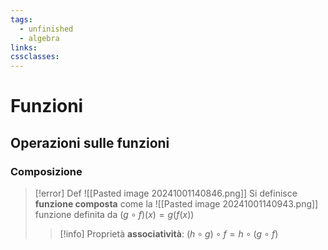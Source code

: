 ```yaml
---
tags:
  - unfinished
  - algebra
links: 
cssclasses:
---
```

# Funzioni

## Operazioni sulle funzioni
### Composizione
>[!error] Def
![[Pasted image 20241001140846.png]]
Si definisce **funzione composta** come la 
![[Pasted image 20241001140943.png]]
funzione definita da $(g \circ f)(x)=g(f(x))$
> >[!info] Proprietà
> >**associatività**: $(h \circ g) \circ f = h \circ (g \circ f)$
